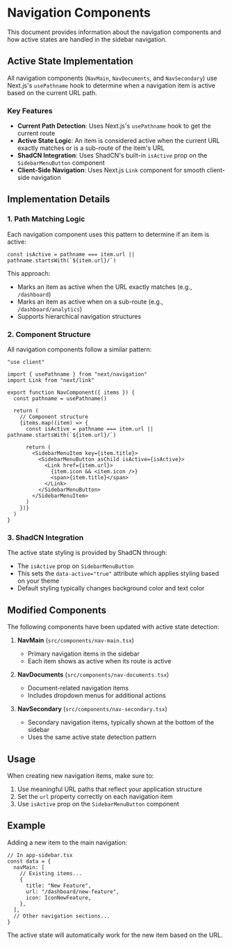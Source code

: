 # Navigation Components

This document provides information about the navigation components and how active states are handled in the sidebar navigation.

## Active State Implementation

All navigation components (`NavMain`, `NavDocuments`, and `NavSecondary`) use Next.js's `usePathname` hook to determine when a navigation item is active based on the current URL path.

### Key Features

- **Current Path Detection**: Uses Next.js's `usePathname` hook to get the current route
- **Active State Logic**: An item is considered active when the current URL exactly matches or is a sub-route of the item's URL
- **ShadCN Integration**: Uses ShadCN's built-in `isActive` prop on the `SidebarMenuButton` component
- **Client-Side Navigation**: Uses Next.js `Link` component for smooth client-side navigation

## Implementation Details

### 1. Path Matching Logic

Each navigation component uses this pattern to determine if an item is active:

```tsx
const isActive = pathname === item.url || pathname.startsWith(`${item.url}/`)
```

This approach:
- Marks an item as active when the URL exactly matches (e.g., `/dashboard`)
- Marks an item as active when on a sub-route (e.g., `/dashboard/analytics`)
- Supports hierarchical navigation structures

### 2. Component Structure

All navigation components follow a similar pattern:

```tsx
"use client"

import { usePathname } from "next/navigation"
import Link from "next/link"

export function NavComponent({ items }) {
  const pathname = usePathname()
  
  return (
    // Component structure
    {items.map((item) => {
      const isActive = pathname === item.url || pathname.startsWith(`${item.url}/`)
      
      return (
        <SidebarMenuItem key={item.title}>
          <SidebarMenuButton asChild isActive={isActive}>
            <Link href={item.url}>
              {item.icon && <item.icon />}
              <span>{item.title}</span>
            </Link>
          </SidebarMenuButton>
        </SidebarMenuItem>
      )
    })}
  )
}
```

### 3. ShadCN Integration

The active state styling is provided by ShadCN through:

- The `isActive` prop on `SidebarMenuButton`
- This sets the `data-active="true"` attribute which applies styling based on your theme
- Default styling typically changes background color and text color

## Modified Components

The following components have been updated with active state detection:

1. **NavMain** (`src/components/nav-main.tsx`)
   - Primary navigation items in the sidebar
   - Each item shows as active when its route is active

2. **NavDocuments** (`src/components/nav-documents.tsx`)
   - Document-related navigation items
   - Includes dropdown menus for additional actions

3. **NavSecondary** (`src/components/nav-secondary.tsx`)
   - Secondary navigation items, typically shown at the bottom of the sidebar
   - Uses the same active state detection pattern

## Usage

When creating new navigation items, make sure to:

1. Use meaningful URL paths that reflect your application structure
2. Set the `url` property correctly on each navigation item
3. Use `isActive` prop on the `SidebarMenuButton` component

## Example

Adding a new item to the main navigation:

```tsx
// In app-sidebar.tsx
const data = {
  navMain: [
    // Existing items...
    {
      title: "New Feature",
      url: "/dashboard/new-feature",
      icon: IconNewFeature,
    },
  ],
  // Other navigation sections...
}
```

The active state will automatically work for the new item based on the URL. 